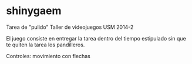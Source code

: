 shinygaem
=========

Tarea de "pulido" Taller de videojuegos USM 2014-2

El juego consiste en entregar la tarea dentro del tiempo estipulado sin que te quiten la tarea los pandilleros.

Controles: movimiento con flechas